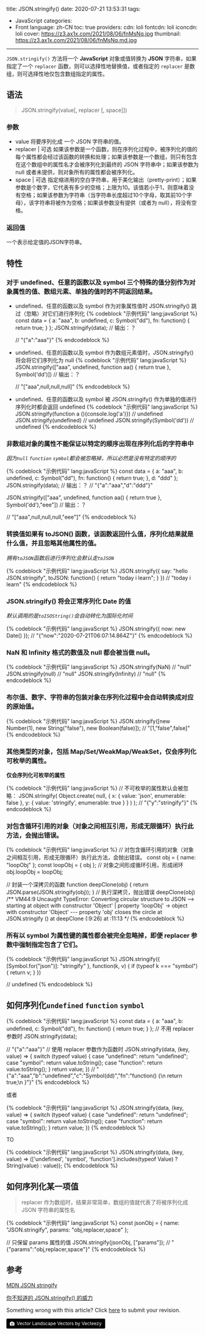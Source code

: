title: JSON.stringify()
date: 2020-07-21 13:53:31
tags:
- JavaScript
categories:
- Front
language: zh-CN
toc: true
providers:
    cdn: loli
    fontcdn: loli
    iconcdn: loli
cover: https://z3.ax1x.com/2021/08/06/fnMsNq.jpg
thumbnail: https://z3.ax1x.com/2021/08/06/fnMsNq.md.jpg
---

`JSON.stringify()` 方法将一个 **JavaScript** 对象或值转换为 **JSON** 字符串，如果指定了一个 `replacer` 函数，则可以选择性地替换值，或者指定的 `replacer` 是数组，则可选择性地仅包含数组指定的属性。

<!-- more -->

## 语法

> JSON.stringify(value[, replacer [, space]])

### 参数

- value
  将要序列化成 一个 JSON 字符串的值。
- replacer | 可选
  如果该参数是一个函数，则在序列化过程中，被序列化的值的每个属性都会经过该函数的转换和处理；如果该参数是一个数组，则只有包含在这个数组中的属性名才会被序列化到最终的 JSON 字符串中；如果该参数为 null 或者未提供，则对象所有的属性都会被序列化。
- space | 可选
  指定缩进用的空白字符串，用于美化输出（pretty-print）；如果参数是个数字，它代表有多少的空格；上限为10。该值若小于1，则意味着没有空格；如果该参数为字符串（当字符串长度超过10个字母，取其前10个字母），该字符串将被作为空格；如果该参数没有提供（或者为 null），将没有空格。

### 返回值

一个表示给定值的JSON字符串。

## 特性

### 对于 undefined、任意的函数以及 symbol 三个特殊的值分别作为对象属性的值、数组元素、单独的值时的不同返回结果。

- undefined、任意的函数以及 symbol 作为对象属性值时 JSON.stringify() 跳过（忽略）对它们进行序列化
  {% codeblock "示例代码" lang:javaScript %}
  const data = {
    a: "aaa",
    b: undefined,
    c: Symbol("dd"),
    fn: function() {
      return true;
    }
  };
  JSON.stringify(data); // 输出：？

  // "{"a":"aaa"}"
  {% endcodeblock %}
- undefined、任意的函数以及 symbol 作为数组元素值时，JSON.stringify() 将会将它们序列化为 null
  {% codeblock "示例代码" lang:javaScript %}
  JSON.stringify(["aaa", undefined, function aa() {
    return true
  }, Symbol('dd')])  // 输出：？

  // "["aaa",null,null,null]"
  {% endcodeblock %}
- undefined、任意的函数以及 symbol 被 JSON.stringify() 作为单独的值进行序列化时都会返回 undefined
  {% codeblock "示例代码" lang:javaScript %}
  JSON.stringify(function a (){console.log('a')})
  // undefined
  JSON.stringify(undefined)
  // undefined
  JSON.stringify(Symbol('dd'))
  // undefined
  {% endcodeblock %}

### 非数组对象的属性不能保证以特定的顺序出现在序列化后的字符串中

*因为`null` `function` `symbol`都会被忽略掉，所以必然是没有特定的顺序的*

{% codeblock "示例代码" lang:javaScript %}
const data = {
  a: "aaa",
  b: undefined,
  c: Symbol("dd"),
  fn: function() {
    return true;
  },
  d: "ddd"
};
JSON.stringify(data); // 输出：？
// "{"a":"aaa","d":"ddd"}"

JSON.stringify(["aaa", undefined, function aa() {
  return true
}, Symbol('dd'),"eee"])  // 输出：？

// "["aaa",null,null,null,"eee"]"
{% endcodeblock %}

### 转换值如果有 toJSON() 函数，该函数返回什么值，序列化结果就是什么值，并且忽略其他属性的值。

*拥有`toJSON`函数后进行序列化会默认走`toJSON`*

{% codeblock "示例代码" lang:javaScript %}
JSON.stringify({
  say: "hello JSON.stringify",
  toJSON: function() {
    return "today i learn";
  }
})
// "today i learn"
{% endcodeblock %}

### JSON.stringify() 将会正常序列化 Date 的值

*默认调用的是`toISOString()`会自动转化为国际化时间*

{% codeblock "示例代码" lang:javaScript %}
JSON.stringify({ now: new Date() });
// "{"now":"2020-07-21T06:07:14.864Z"}"
{% endcodeblock %}

### NaN 和 Infinity 格式的数值及 null 都会被当做 null。

{% codeblock "示例代码" lang:javaScript %}
JSON.stringify(NaN)
// "null"
JSON.stringify(null)
// "null"
JSON.stringify(Infinity)
// "null"
{% endcodeblock %}

### 布尔值、数字、字符串的包装对象在序列化过程中会自动转换成对应的原始值。

{% codeblock "示例代码" lang:javaScript %}
JSON.stringify([new Number(1), new String("false"), new Boolean(false)]);
// "[1,"false",false]"
{% endcodeblock %}

### 其他类型的对象，包括 Map/Set/WeakMap/WeakSet，仅会序列化可枚举的属性。

**仅会序列化可枚举的属性**

{% codeblock "示例代码" lang:javaScript %}
// 不可枚举的属性默认会被忽略：
JSON.stringify( 
  Object.create(
    null, 
    { 
        x: { value: 'json', enumerable: false }, 
        y: { value: 'stringify', enumerable: true } 
    }
  )
);
// "{"y":"stringify"}"
{% endcodeblock %}

### 对包含循环引用的对象（对象之间相互引用，形成无限循环）执行此方法，会抛出错误。

{% codeblock "示例代码" lang:javaScript %}
// 对包含循环引用的对象（对象之间相互引用，形成无限循环）执行此方法，会抛出错误。 
const obj = {
  name: "loopObj"
};
const loopObj = {
  obj
};
// 对象之间形成循环引用，形成闭环
obj.loopObj = loopObj;

// 封装一个深拷贝的函数
function deepClone(obj) {
  return JSON.parse(JSON.stringify(obj));
}
// 执行深拷贝，抛出错误
deepClone(obj)
/**
 VM44:9 Uncaught TypeError: Converting circular structure to JSON
    --> starting at object with constructor 'Object'
    |     property 'loopObj' -> object with constructor 'Object'
    --- property 'obj' closes the circle
    at JSON.stringify (<anonymous>)
    at deepClone (<anonymous>:9:26)
    at <anonymous>:11:13
*/
{% endcodeblock %}

### 所有以 symbol 为属性键的属性都会被完全忽略掉，即便 replacer 参数中强制指定包含了它们。

{% codeblock "示例代码" lang:javaScript %}
JSON.stringify({ [Symbol.for("json")]: "stringify" }, function(k, v) {
  if (typeof k === "symbol") {
    return v;
  }
})

// undefined
{% endcodeblock %}

## 如何序列化`undefined` `function` `symbol`

{% codeblock "示例代码" lang:javaScript %}
const data = {
  a: "aaa",
  b: undefined,
  c: Symbol("dd"),
  fn: function() {
    return true;
  }
};
// 不用 replacer 参数时
JSON.stringify(data); 

// "{"a":"aaa"}"
// 使用 replacer 参数作为函数时
JSON.stringify(data, (key, value) => {
  switch (typeof value) {
    case "undefined":
      return "undefined";
    case "symbol":
      return value.toString();
    case "function":
      return value.toString();
  }
  return value;
})
// "{"a":"aaa","b":"undefined","c":"Symbol(dd)","fn":"function() {\n    return true;\n  }"}"
{% endcodeblock %}

或者

{% codeblock "示例代码" lang:javaScript %}
JSON.stringify(data, (key, value) => {
  switch (typeof value) {
    case "undefined":
      return "undefined";
    case "symbol":
      return value.toString();
    case "function":
      return value.toString();
  }
  return value;
})
{% endcodeblock %}

TO

{% codeblock "示例代码" lang:javaScript %}
JSON.stringify(data, (key, value) => (['undefined', 'symbol', 'function'].includes(typeof Value) ? String(value) : value));
{% endcodeblock %}

## 如何序列化某一项值

> replacer 作为数组时，结果非常简单，数组的值就代表了将被序列化成 JSON 字符串的属性名

{% codeblock "示例代码" lang:javaScript %}
const jsonObj = {
  name: "JSON.stringify",
  params: "obj,replacer,space"
};

// 只保留 params 属性的值
JSON.stringify(jsonObj, ["params"]);
// "{"params":"obj,replacer,space"}" 
{% endcodeblock %}

## 参考

[MDN JSON stringify](https://developer.mozilla.org/zh-CN/docs/Web/JavaScript/Reference/Global_Objects/JSON/stringify)

[你不知道的 JSON.stringify() 的威力](https://juejin.im/post/5decf09de51d45584d238319)

<article class="message message-immersive is-warning">
<div class="message-body">
<i class="fas fa-question-circle mr-2"></i>Something wrong with this article? 
Click <a href="https://github.com/CrazyChenzi/nblogs/edit/site/source/_posts/2020/Chocolatey.md">here</a> 
to submit your revision.
</div>
</article>

<a style="background-color:black;color:white;text-decoration:none;padding:4px 6px;font-size:12px;line-height:1.2;display:inline-block;border-radius:3px" href="https://wallhaven.cc" target="_blank" rel="noopener noreferrer" title="Vector Landscape Vectors by Vecteezy"><span style="display:inline-block;padding:2px 3px"><svg xmlns="http://www.w3.org/2000/svg" style="height:12px;width:auto;position:relative;vertical-align:middle;top:-1px;fill:white" viewBox="0 0 32 32"><path d="M20.8 18.1c0 2.7-2.2 4.8-4.8 4.8s-4.8-2.1-4.8-4.8c0-2.7 2.2-4.8 4.8-4.8 2.7.1 4.8 2.2 4.8 4.8zm11.2-7.4v14.9c0 2.3-1.9 4.3-4.3 4.3h-23.4c-2.4 0-4.3-1.9-4.3-4.3v-15c0-2.3 1.9-4.3 4.3-4.3h3.7l.8-2.3c.4-1.1 1.7-2 2.9-2h8.6c1.2 0 2.5.9 2.9 2l.8 2.4h3.7c2.4 0 4.3 1.9 4.3 4.3zm-8.6 7.5c0-4.1-3.3-7.5-7.5-7.5-4.1 0-7.5 3.4-7.5 7.5s3.3 7.5 7.5 7.5c4.2-.1 7.5-3.4 7.5-7.5z"></path></svg></span><span style="display:inline-block;padding:2px 3px">Vector Landscape Vectors by Vecteezy</span></a>